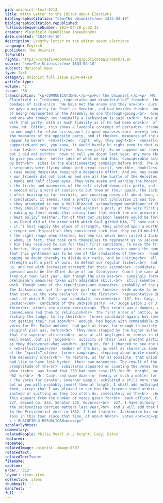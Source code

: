```yaml
---
pid: unionist--text-0313
title: Witty Letter to the Editor about Elections
bibliographicCitation: "<em>The Unionist</em> 1834-04-10"
bibliographicCitation.republished: 
fullIssueSequenceNumber: 1834-04-10 p.02.13
creator: Plainfield Republican (pseudonym)
date.created: '1834-04-10'
description: Lengthy letter to the editor about elections
language: English
publisher: The Unionist
IsPartOf: 
rights: https://creativecommons.org/publicdomain/mark/1.0/
source: "<em>The Unionist</em> 1834-04-10"
subject: National News
type: Text
category: Unionist full issue 1834-04-10
article.type: 
volume: '1'
issue: '36'
transcription: "<p>COMMUNICATIONS.</p><p>For the Unionist.</p><p>  MR. EDITOR—Old
  Plainfield is “redeemed, regenerated and disenthralled” from<br>  the degrading
  bondage of Jack-onism. “We have met the enemy and they are<br>  ours.” Last year
  we gave a majority for Pearl as Senator, and had besides the<br>  honor and felicity
  of being represented in the Assembly by one thorough-going,<br>  avowed Jacksonman
  and one who though not nominally a Jacksonian is said to<br>  have always acted
  with that party, with as much fidelity as if he had been one<br>  of them. Now you
  know, Mr. Editor, this shows a laudable contempt of party<br>  trannels, for certainly
  no one ought to refuse his support to good measures,<br>  merely because they are
  the measures of the opposite party, and if the<br>  measures of the opposite party
  happen to be<br>  <em>all</em>  right, why, they ought<br>  <em>all</em>  to be
  supported—and yet, you know, it would hardly be right even in that case<br>  for
  a man to<br>  <em>desert</em>  his own party. So we suppose our representative thought;
  but I did not sit<br>  down to tell you about last year, any more than just enough
  to give you a<br>  better idea of what we did this. Considerable activity was displayed
  by both<br>  sides in the electioneering campaign before hand. The Jackson recruiting<br>
  \ sergeants were flying about with great spirit, sensible, doubtless, that their<br>
  \ case being desperate required a desperate effort. And you may depend upon it,<br>
  \ our friends did not look on and see all the bustle of the Heroites with folded<br>
  \ hands and half closed eyes. They were awake and warning the honest people of<br>
  \ the tricks and maneuvres of the self-styled democratic party, and the people<br>
  \ needed only a word of caution to put them on their guard. The Jackson leaders,<br>
  \ after beating up for recruits, and counting noses all about town, came to the<br>
  \ conclusion, it seems, (and a pretty correct conclusion it was too,) that if<br>
  \ they attempted to run a full-blooded, acknowledged worshipper of their idol,<br>
  \ they should only run their head against a post, at the very first push; so<br>
  \ making up their minds that policy (not that which the old proverb calls “the<br>
  \ best policy” neither, for of that our Jackson leaders would be forced to say<br>
  \ as David did of the armor with which Saul girded him, “I have not assayed<br>
  \ it,”) must supply the place of strength, they pitched upon a worthy man whose<br>
  \ temper and disposition they considered such that they could mould him to about<br>
  \ the right shape when elected, but who has never been called a Jackson man, and<br>
  \ whom, in fact, they took care themselves to represent as no Jackson man, and<br>
  \ him they resolved to run for their first candidate. To make the trick work the<br>
  \ better, they took some pains to create an impression among the genuine<br>  republicans
  that this gentleman was to be one of the candidates of the<br>  republican party,
  hoping no doubt thereby to divide our ranks, and by uniting<br>  all the Jackson
  strength with a part of ours, to defeat our regular ticket,<br>  and thus dishearten
  us, and run with increased strength for their second<br>  candidate, who we shrewdly
  guessed would be the Chief Judge of our County<br>  Court—the same who was sent
  from our town last year. But though the plan was<br>  cunningly formed, and all
  preliminary measures taken with admirable skill,<br>  still somehow it wouldn’t
  work. Though some of the republicans—not aware<br>  probably of the plot—voted with
  the Jacksonians, yet the greater part were too<br>  wide awake to be managed in
  that sort, as the vote declared. For the first<br>  representative 287 votes were
  cast, of which Mr Goff, our candidate, received<br>  157, Mr. Cady, the<br>  <em>not
  Jackson</em>  candidate of the Jackson party, 74, Judge Eaton 2 or 3, and two of
  three<br>  others one apiece.<br></p><p>  This result was a damper, and as a natural
  consequence led them to relinquish<br>  the first order of battle, and instead of
  risking the Judge, to try their<br>  former candidate again; but some of the subalterns
  not getting their cue soon<br>  enough, had begun with commendable zeal to distribute
  votes for Mr. Eaton and<br>  had gone at least far enough to satisfy us what the
  original plan was, before<br>  they were stopped by the higher authorities. Not
  that the superior officers<br>  were at all negligent or remiss in checking the
  well meant, but ill judged<br>  activity of their less prudent partizans as soon
  as they discovered what was<br>  going on, for I chanced to see one of them, an<br>
  \ <em>illustrious</em>  member of the bar, as well as sharer in some small degree
  of the “spoils” of<br>  former campaigns, stepping about quite nimbly and giving
  the necessary orders<br>  to restore, as far as possible, that union which they
  had like to have lost by<br>  their own maneuvres. The result of the over forward
  promptitude of the<br>  subalterns appeared on counting the votes for a second representative,
  when it<br>  was found that 238 had been case—153 for Mr. Knight, our candidate,
  —62 for<br>  Mr. Cady, and some dozen or twenty or such a matter for Mr. Eaton.<br></p><p>
  \ The votes for Senator, Governor &amp;c. exhibited a still more cheering<br>  result,
  but as you will probably insert them at length, I shall add nothing<br>  respecting
  them, except that I was pleased to see how the freeman stood at<br>  their posts
  instead of quitting as they too often do, immediately on the<br>  choice of representatives.
  This appears from the number of votes given for<br>  each officer. First Representative
  237, second do. 233, Senator 235, Governor<br>  237. I have already told you how
  the Jacksonites carried matters last year,<br>  and I will add that by referring
  to the Presidential vote in 1832, I find that<br>  Jacksonism has sustained a net
  loss in this town since that time, of about 60<br>  votes.<br></p><p>  (<br>  <em>signed</em>
  \ ) PLAINFIELD REPUBLICAN<br></p>"
scholarlyNotes: 
commentary: 
relatedPeople: Philip Pearl Jr.; Knight; Cady; Eaton
featured: 
repeated: 
relatedImage: unionist--image-0307
relatedText: 
relatedTextIssue: 
filename: 
caption: 
order: '312'
layout: items_item
collection: items
thumbnail: ''
manifest: ''
full: ''
---
```

